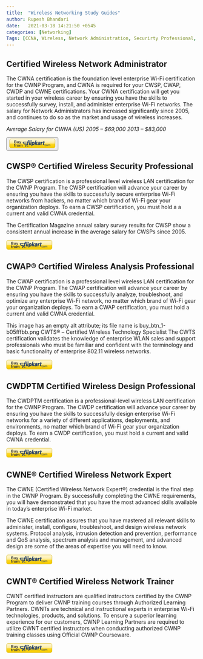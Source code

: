 ```yaml
---
title:  "Wireless Networking Study Guides"
author: Rupesh Bhandari
date:   2021-03-18 14:21:50 +0545
categories: [Networking] 
Tags: [CCNA, Wireless, Network Administration, Securirty Professional, ] 
---
```


## **Certified Wireless Network Administrator**
The CWNA certification is the foundation level enterprise Wi-Fi certification for the CWNP Program, and CWNA is required for your CWSP, CWAP, CWDP and CWNE certifications. Your CWNA certification will get you started in your wireless career by ensuring you have the skills to successfully survey, install, and administer enterprise Wi-Fi networks.  The salary for Network Administrators has increased significantly since 2005, and continues to do so as the market and usage of wireless increases.

*Average Salary for CWNA (US)
2005 – $69,000 2013 – $83,000*

<button name=".btn" onclick="http://www.google.com">![Buy Button](/assets/img/buttons/flipkart.png)</button>


## **CWSP® Certified Wireless Security Professional**
The CWSP certification is a professional level wireless LAN certification for the CWNP Program. The CWSP certification will advance your career by ensuring you have the skills to successfully secure enterprise Wi-Fi networks from hackers, no matter which brand of Wi-Fi gear your organization deploys. To earn a  CWSP certification, you must hold a a current and valid CWNA credential.
 
The Certification Magazine annual salary survey results for CWSP show a consistent annual increase in the average salary for CWSPs since 2005.

![Buy Button](/assets/img/buttons/flipkart.png)


## **CWAP® Certified Wireless Analysis Professional**
The CWAP certification is a professional level wireless LAN certification for the CWNP Program. The CWAP certification will advance your career by ensuring you have the skills to successfully analyze, troubleshoot, and optimize any enterprise Wi-Fi network, no matter which brand of Wi-Fi gear your organization deploys. To earn a CWAP certification, you must hold a current and valid CWNA credential.

This image has an empty alt attribute; its file name is buy_btn_1-b05fffbb.png
CWTS® – Certified Wireless Technology Specialist 
The CWTS certification validates the knowledge of enterprise WLAN sales and support professionals who must be familiar and confident with the terminology and basic functionality of enterprise 802.11 wireless networks.

![Buy Button](/assets/img/buttons/flipkart.png)


## **CWDPTM Certified Wireless Design Professional**
 The CWDPTM certification is a professional-level wireless LAN certification for the CWNP Program. The CWDP certification will advance your career by ensuring you have the skills to successfully design enterprise Wi-Fi networks for a variety of different applications, deployments, and environments, no matter which brand of Wi-Fi gear your organization deploys. To earn a CWDP certification, you must hold a current and valid CWNA credential.
﻿

![Buy Button](/assets/img/buttons/flipkart.png)


## **CWNE®   Certified Wireless Network Expert**
The CWNE (Certified Wireless Network Expert®) credential is the final step in the CWNP Program. By successfully completing the CWNE requirements, you will have demonstrated that you have the most advanced skills available in today’s enterprise Wi-Fi market.
 
The CWNE certification assures that you have mastered all relevant skills to administer, install, configure, troubleshoot, and design wireless network systems. Protocol analysis, intrusion detection and prevention, performance and QoS analysis, spectrum analysis and management, and advanced design are some of the areas of expertise you will need to know.

![Buy Button](/assets/img/buttons/flipkart.png)


## **CWNT® Certified Wireless Network Trainer**
CWNT certified instructors are qualified instructors certified by the CWNP Program to deliver CWNP training courses through Authorized Learning Partners.  CWNTs are technical and instructional experts in enterprise Wi-Fi technologies, products, and solutions. To ensure a superior learning experience for our customers, CWNP Learning  Partners are required to utilize CWNT certified instructors when conducting authorized CWNP training classes using Official CWNP Courseware.

![Buy Button](/assets/img/buttons/flipkart.png)

